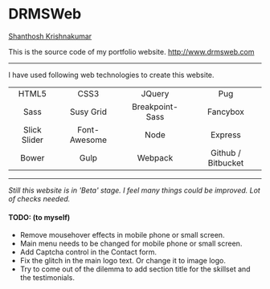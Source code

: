 # DRMSWeb
[Shanthosh Krishnakumar](http://www.drmsweb.com/)

This is the source code of my portfolio website. http://www.drmsweb.com

---

I have used following web technologies to create this website.

|   |   |   |   |
|:---:|:---:|:---:|:---:|
| HTML5 | CSS3 | JQuery | Pug |
| Sass | Susy Grid | Breakpoint-Sass | Fancybox |
| Slick Slider | Font-Awesome | Node | Express |
| Bower | Gulp | Webpack | Github / Bitbucket |

---

_Still this website is in 'Beta' stage. I feel many things could be improved. Lot of checks needed._

#### TODO: (to myself)
- Remove mousehover effects in mobile phone or small screen.
- Main menu needs to be changed for mobile phone or small screen.
- Add Captcha control in the Contact form.
- Fix the glitch in the main logo text. Or change it to image logo.
- Try to come out of the dilemma to add section title for the skillset and the testimonials.
